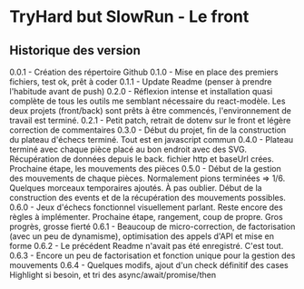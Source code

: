 # TryHard but SlowRun - Le front

## Historique des version
0.0.1 - Création des répertoire Github
0.1.0 - Mise en place des premiers fichiers, test ok, prêt à coder
0.1.1 - Update Readme (penser à prendre l'habitude avant de push)
0.2.0 - Réflexion intense et installation quasi complète de tous les outils me semblant nécessaire du react-modèle. Les deux projets (front/back) sont prêts à être commencés, l'environnement de travail est terminé.
0.2.1 - Petit patch, retrait de dotenv sur le front et légère correction de commentaires
0.3.0 - Début du projet, fin de la construction du plateau d'échecs terminé. Tout est en javascript commun
0.4.0 - Plateau terminé avec chaque pièce placé au bon endroit avec des SVG. Récupération de données depuis le back. fichier http et baseUrl crées. Prochaine étape, les mouvements des pièces
0.5.0 - Début de la gestion des mouvements de chaque pièces. Normalement pions terminées => 1/6. Quelques morceaux temporaires ajoutés. À pas oublier. Début de la construction des events et de la récupération des mouvements possibles.
0.6.0 - Jeux d'échecs fonctionnel visuellement parlant. Reste encore des règles à implémenter. Prochaine étape, rangement, coup de propre. Gros progrès, grosse fierté
0.6.1 - Beaucoup de micro-correction, de factorisation (avec un peu de dynamisme), optimisation des appels d'API et mise en forme
0.6.2 - Le précédent Readme n'avait pas été enregistré. C'est tout.
0.6.3 - Encore un peu de factorisation et fonction unique pour la gestion des mouvements
0.6.4 - Quelques modifs, ajout d'un check définitif des cases Highlight si besoin, et tri des async/await/promise/then